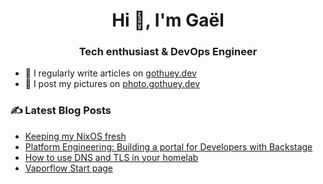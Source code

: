 <h1 align="center">Hi 👋, I'm Gaël</h1>
<h3 align="center">Tech enthusiast & DevOps Engineer</h3>

- 📝 I regularly write articles on [gothuey.dev](https://gothuey.dev/)
- 📸 I post my pictures on [photo.gothuey.dev](https://photo.gothuey.dev/)

### ✍️ Latest Blog Posts
<!-- BLOG-POST-LIST:START -->
- [Keeping my NixOS fresh](https://blog.gothuey.dev/2025/nixos-auto-upgrade)
- [Platform Engineering: Building a portal for Developers with Backstage](https://blog.gothuey.dev/2024/backstage-medium-post)
- [How to use DNS and TLS in your homelab](https://blog.gothuey.dev/2023/dns-setup-homelab)
- [Vaporflow Start page](https://blog.gothuey.dev/2023/vaporflow-startpage)
<!-- BLOG-POST-LIST:END -->
